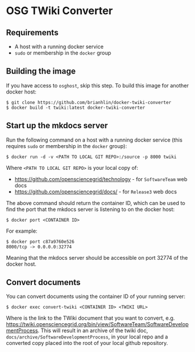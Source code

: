 OSG TWiki Converter
===================

Requirements
------------

* A host with a running docker service
* `sudo` or membership in the `docker` group

Building the image
------------------

If you have access to `osghost`, skip this step. To build this image for another docker host:

```console
$ git clone https://github.com/brianhlin/docker-twiki-converter
$ docker build -t twiki:latest docker-twiki-converter
```

Start up the mkdocs server
--------------------------

Run the following command on a host with a running docker service (this requires `sudo` or membership in the `docker` group):

```console
$ docker run -d -v <PATH TO LOCAL GIT REPO>:/source -p 8000 twiki
```

Where `<PATH TO LOCAL GIT REPO>` is your local copy of:

* https://github.com/opensciencegrid/technology - for `SoftwareTeam` web docs
* https://github.com/opensciencegrid/docs/ - for `Release3` web docs

The above command should return the container ID, which can be used to find the port that the mkdocs server is listening to on the docker host:

```console
$ docker port <CONTAINER ID>
```

For example:

```console
$ docker port c87a9760e526
8000/tcp -> 0.0.0.0:32774
```

Meaning that the mkdocs server should be accessible on port 32774 of the docker host.

Convert documents
------------------

You can convert documents using the container ID of your running server:

```console
$ docker exec convert-twiki <CONTAINER ID> <TWIKI URL>
```

Where <TWIKI URL> is the link to the TWiki document that you want to convert, e.g. https://twiki.opensciencegrid.org/bin/view/SoftwareTeam/SoftwareDevelopmentProcess. This will result in an archive of the twiki doc, `docs/archive/SoftwareDevelopmentProcess`, in your local repo and a converted copy placed into the root of your local github repository.
